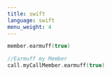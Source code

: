 ```yaml
---
title: swift
language: swift
menu_weight: 4
---
```


```swift
member.earmuff(true)

//Earmuff my Member
call.myCallMember.earmuff(true)

```
